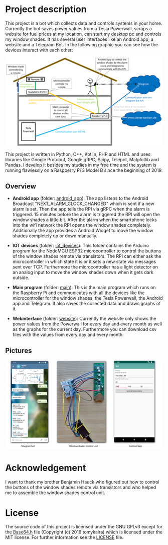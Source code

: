 # Project description

This project is a bot which collects data and controls systems in your home. Currently the bot saves
power values from a Tesla Powerwall, scraps a website for fuel
prices at my location, can start my desktop pc and controls
my window shades. It has several user interfaces
like an Android app, a website and a Telegram Bot. In the following
graphic you can see how the devices interact with each other:

![Bot schema](doc/BotSchema.png)

This project is written in Python, C++, Kotlin, PHP and HTML and uses
libraries like Google Protobuf, Google gRPC, Scipy, Telepot, Matplotlib and Pandas.
I develop it besides my studies in my free time and the system
is running flawlessly on a Raspberry Pi 3 Model B since the beginning of 2019.

## Overview

- **Android app** (folder: [android_app](android_app)): The app listens to the Android Broadcast 
"NEXT_ALARM_CLOCK_CHANGED" which is sent if a new alarm is set. 
Then the app tells the RPI via gRPC when the alarm is triggered. 
15 minutes before the alarm is triggered the RPI will open the window 
shades a little bit. After the alarm when the smartphone locks into 
the wifi network the RPI opens the window shades completely. 
Additionally the app provides a Android Widget to move the window 
shades completely up or down manually.

- **IOT devices** (folder: [iot_devices](iot_devices/ControlShade/ControlShade.ino)): This folder contains the Arduino
program for the NodeMCU ESP32 microcontroller to control the buttons 
of the window shades remote via transistors. The RPI can
either ask the microcontroller in which state it is or it sets a new
state via messages sent over TCP. Furthermore the microcontroller
has a light detector on an analog input to move the window
shades down when it gets dark outside.

- **Main program** (folder: [main](main)): This is the main program which
runs on the Raspberry Pi and communicates with all the devices like
the microcontroller for the window shades, the Tesla Powerwall,
the Android app and Telegram. It also saves the collected data
and draws graphs of it.

- **Webinterface** (folder: [website](website)): Currently the website only
shows the power values from the Powerwall for every day and every
month as well as the graphs for the current day. Furthermore
you can download csv files with the values from every day and
every month.

## Pictures
![Bot pictures](doc/BotPictures.jpg)

# Acknowledgement

I want to thank my brother Benjamin Hauck who figured out how to control the buttons
of the window shades remote via transistors and who helped me to assemble the
window shades control unit.

# License

The source code of this project is licensed under the GNU GPLv3 except for
the [Base64.h](main/fuelprice/webscraper/src/Base64.h) file (Copyright (c) 2016 tomykaira) which is
licensed under the MIT license. For further information see the [LICENSE](LICENSE) file.
